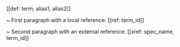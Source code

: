 [[def: term, alias1, alias2]]

~ First paragraph with a local reference: [[ref: term_id]]

~ Second paragraph with an external reference: [[xref: spec_name, term_id]]